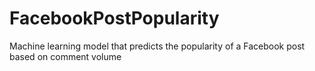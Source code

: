 # FacebookPostPopularity
Machine learning model that predicts the popularity of a Facebook post based on comment volume
